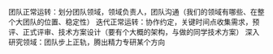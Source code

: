 团队正常运转：划分团队领域，领域负责人，团队沟通（我们的领域有哪些、在整个大团队的位置、稳定性）
迭代正常运转：协作约定，关键时间点收集需求，预评、正式评审、技术方案设计（要有个大概的架构，与做的同学技术方案）
深入研究领域：团队步上正轨，腾出精力专研某个方向

